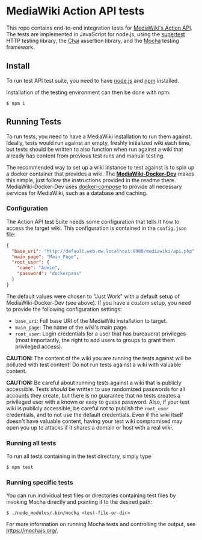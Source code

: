 # MediaWiki Action API tests

This repo contains end-to-end integration tests for [MediaWiki's Action API](https://www.mediawiki.org/wiki/API).
The tests are implemented in JavaScript for node.js, using the
[supertest](https://www.npmjs.com/package/supertest)
HTTP testing library, the [Chai](https://www.npmjs.com/package/chai) assertion
library, and the [Mocha](https://www.npmjs.com/package/mocha) testing framework.

## Install
To run test API test suite, you need to have [node.js](https://nodejs.org/)
and [npm](https://www.npmjs.com/) installed.

Installation of the testing environment can then be done with npm:

    $ npm i

## Running Tests

To run tests, you need to have a MediaWiki installation to run them against.
Ideally, tests would run against an empty, freshly initialized wiki each time,
but tests should be written to also function when run against a wiki that
already has content from previous test runs and manual testing.

The recommended way to set up a wiki instance to test against is to spin up a
docker container that provides a wiki.
The **[MediaWiki-Docker-Dev](https://github.com/addshore/mediawiki-docker-dev)**
makes this simple, just follow the instructions provided in the readme there.
MediaWiki-Docker-Dev uses [docker-compose](https://docs.docker.com/compose/)
to provide all necessary services for MediaWiki, such as a database and caching.

### Configuration

The Action API test Suite needs some configuration that tells it how to access
the target wiki. This configuration is contained in the `config.json` file:

```json
{
  "base_uri": "http://default.web.mw.localhost:8080/mediawiki/api.php",
  "main_page": "Main_Page",
  "root_user": {
    "name": "Admin",
    "password": "dockerpass"
  }
}
```

The default values were chosen to "Just Work" with a default setup of
MediaWiki-Docker-Dev (see above).
If you have a custom setup, you need to provide the following configuration settings:

* `base_uri`: Full base URI of the MediaWiki installation to target.
* `main_page`: The name of the wiki's main page.
* `root_user`: Login credentials for a user that has bureaucrat privileges
(most importantly, the right to add users to groups to grant them privileged access).

**CAUTION:** The content of the wiki you are running the tests against will be
polluted with test content! Do not run tests against a wiki with valuable content.

**CAUTION:** Be careful about running tests against a wiki that is publicly
accessible.
Tests *should* be written to use randomized passwords for all accounts they
create, but there is no guarantee that no tests creates a privileged user with
a known or easy to guess password. Also, if your test wiki is publicly accessible,
be careful not to publish the `root_user` credentials, and to not use the default
credentials.
Even if the wiki itself doesn't have valuable content, having your test wiki
compromised may open you up to attacks if it shares a domain or host with a real
wiki.

### Running all tests
To run all tests containing in the test directory, simply type

    $ npm test

### Running specific tests
You can run individual test files or directories containing test files by
invoking Mocha directly and pointing it to the desired path:

    $ ./node_modules/.bin/mocha <test-file-or-dir>

For more information on running Mocha tests and controlling the output,
see https://mochajs.org/.
